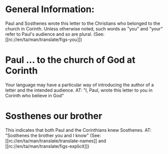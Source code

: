 # General Information:

Paul and Sosthenes wrote this letter to the Christians who belonged to the church in Corinth.
Unless otherwise noted, such words as "you" and "your" refer to Paul's audience and so are plural. (See: [[rc://en/ta/man/translate/figs-you]])

# Paul ... to the church of God at Corinth

Your language may have a particular way of introducing the author of a letter and the intended audience. AT: "I, Paul, wrote this letter to you in Corinth who believe in God"

# Sosthenes our brother

This indicates that both Paul and the Corinthians knew Sosthenes. AT: "Sosthenes the brother you and I know" (See: [[rc://en/ta/man/translate/translate-names]] and [[rc://en/ta/man/translate/figs-explicit]])

